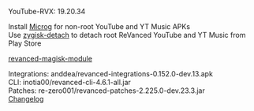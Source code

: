 YouTube-RVX: 19.20.34  

Install [Microg](https://github.com/ReVanced/GmsCore/releases) for non-root YouTube and YT Music APKs  
Use [zygisk-detach](https://github.com/j-hc/zygisk-detach) to detach root ReVanced YouTube and YT Music from Play Store  

[revanced-magisk-module](https://github.com/j-hc/revanced-magisk-module)
  
Integrations: anddea/revanced-integrations-0.152.0-dev.13.apk  
CLI: inotia00/revanced-cli-4.6.1-all.jar  
Patches: re-zero001/revanced-patches-2.225.0-dev.23.3.jar  
[Changelog](https://github.com/re-zero001/revanced-patches/releases/tag/v2.225.0-dev.23.3)  
